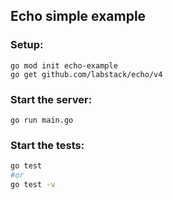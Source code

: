 ## Echo simple example

### Setup:

```
go mod init echo-example
go get github.com/labstack/echo/v4
```

### Start the server:

```
go run main.go
```

### Start the tests:

```bash
go test
#or
go test -v
```
